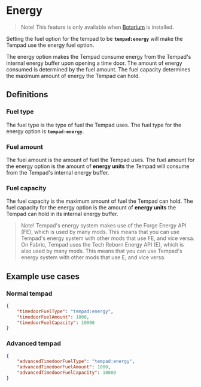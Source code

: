 # Energy

> Note! This feature is only available when [Botarium](https://www.modrinth.com/mod/botarium) is installed.

Setting the fuel option for the tempad to be **`tempad:energy`** will make the Tempad use the energy fuel option.

The energy option makes the Tempad consume energy from the Tempad's internal energy buffer upon opening a time door.
The amount of energy consumed is determined by the fuel amount. The fuel capacity determines the maximum amount of energy the Tempad can hold.

## Definitions

### Fuel type

The fuel type is the type of fuel the Tempad uses. The fuel type for the energy option is **`tempad:energy`**.

### Fuel amount

The fuel amount is the amount of fuel the Tempad uses. The fuel amount for the energy option is the amount of **energy units**
the Tempad will consume from the Tempad's internal energy buffer.


### Fuel capacity

The fuel capacity is the maximum amount of fuel the Tempad can hold. The fuel capacity for the energy option is the amount of
**energy units** the Tempad can hold in its internal energy buffer.

> Note! Tempad's energy system makes use of the Forge Energy API (FE), which is used by many mods. This means that you can use
> Tempad's energy system with other mods that use FE, and vice versa. On Fabric, Tempad uses the Tech Reborn Energy API (E), which
> is also used by many mods. This means that you can use Tempad's energy system with other mods that use E, and vice versa.

## Example use cases

### Normal tempad

```json
{
    "timedoorFuelType": "tempad:energy",
    "timedoorFuelAmount": 1000,
    "timedoorFuelCapacity": 10000
}
```

### Advanced tempad

```json
{
    "advancedTimedoorFuelType": "tempad:energy",
    "advancedTimedoorFuelAmount": 1000,
    "advancedTimedoorFuelCapacity": 10000
}
```


